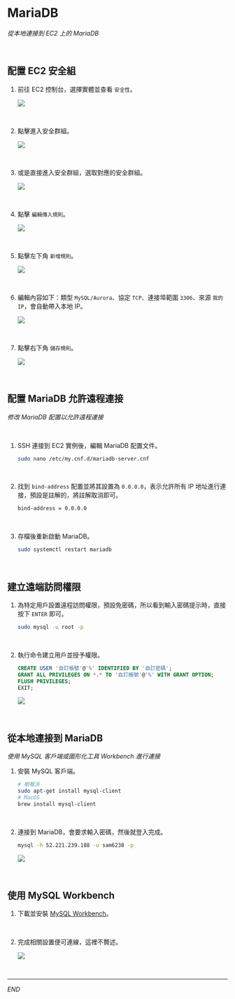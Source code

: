# MariaDB

_從本地連接到 EC2 上的 MariaDB_

<br>

## 配置 EC2 安全組

1. 前往 EC2 控制台，選擇實體並查看 `安全性`。

    ![](images/img_24.png)

<br>

2. 點擊進入安全群組。

    ![](images/img_26.png)

<br>

3. 或是直接進入安全群組，選取對應的安全群組。

    ![](images/img_25.png)

<br>

4. 點擊 `編輯傳入規則`。

    ![](images/img_27.png)

<br>

5. 點擊左下角 `新增規則`。

    ![](images/img_28.png)

<br>

6. 編輯內容如下：類型 `MySQL/Aurora`、協定 `TCP`、連接埠範圍 `3306`、來源 `我的 IP`，會自動帶入本地 IP。

    ![](images/img_29.png)

<br>

7. 點擊右下角 `儲存規則`。

    ![](images/img_30.png)

<br>

## 配置 MariaDB 允許遠程連接

_修改 MariaDB 配置以允許遠程連接_

<br>

1. SSH 連接到 EC2 實例後，編輯 MariaDB 配置文件。

    ```bash
    sudo nano /etc/my.cnf.d/mariadb-server.cnf
    ```

<br>

2. 找到 `bind-address` 配置並將其設置為 `0.0.0.0`，表示允許所有 IP 地址進行連接，預設是註解的，將註解取消即可。

    ```bash
    bind-address = 0.0.0.0
    ```

<br>

3. 存檔後重新啟動 MariaDB。

    ```bash
    sudo systemctl restart mariadb
    ```

<br>

## 建立遠端訪問權限

1. 為特定用戶設置遠程訪問權限，預設免密碼，所以看到輸入密碼提示時，直接按下 `ENTER` 即可。

    ```bash
    sudo mysql -u root -p
    ```

<br>

2. 執行命令建立用戶並授予權限。

    ```sql
    CREATE USER '自訂帳號'@'%' IDENTIFIED BY '自訂密碼';
    GRANT ALL PRIVILEGES ON *.* TO '自訂帳號'@'%' WITH GRANT OPTION;
    FLUSH PRIVILEGES;
    EXIT;
    ```

    ![](images/img_31.png)

<br>

## 從本地連接到 MariaDB

_使用 MySQL 客戶端或圖形化工具 Workbench 進行連接_

1. 安裝 MySQL 客戶端。

    ```bash
    # 樹莓派
    sudo apt-get install mysql-client
    # MacOS
    brew install mysql-client
    ```

<br>

2. 連接到 MariaDB，會要求輸入密碼，然後就登入完成。

    ```bash
    mysql -h 52.221.239.188 -u sam6238 -p
    ```

    ![](images/img_32.png)

<br>

## 使用 MySQL Workbench

1. 下載並安裝 [MySQL Workbench](https://dev.mysql.com/downloads/workbench/)。

<br>

2. 完成相關設置便可連線，這裡不贅述。

    ![](images/img_33.png)

<br>

___

_END_